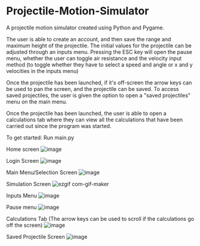 # Projectile-Motion-Simulator
A projectile motion simulator created using Python and Pygame.

The user is able to create an account, and then save the range and maximum height of the projectile.
The initial values for the projectile can be adjusted through an inputs menu.
Pressing the ESC key will open the pause menu, whether the user can toggle air resistance and the velocity input method (to toggle whether they have to select a speed and angle or x and y velocities in the inputs menu)

Once the projectile has been launched, if it's off-screen the arrow keys can be used to pan the screen, and the projectile can be saved. To access saved projectiles, the user is given the option to open a "saved projectiles" menu on the main menu. 

Once the projectile has been launched, the user is able to open a calculations tab where they can view all the calculations that have been carried out since the program was started. 


To get started: Run main.py

Home screen
![image](https://user-images.githubusercontent.com/86207290/145880572-8b0a3d23-6667-4f87-84a6-ed973553a426.png)

Login Screen
![image](https://user-images.githubusercontent.com/86207290/145880945-049361a9-2683-43e9-8d95-bae8c458e548.png)

Main Menu/Selection Screen
![image](https://user-images.githubusercontent.com/86207290/145881002-8a3354c0-4d59-4e8b-b55b-cf0888bfe0bd.png)

Simulation Screen
![ezgif com-gif-maker](https://user-images.githubusercontent.com/86207290/145883180-25a8361b-d505-4841-ad32-1b80c7ce1564.gif)

Inputs Menu
![image](https://user-images.githubusercontent.com/86207290/145881147-54b96526-c128-494b-be24-b08374715e13.png)

Pause menu
![image](https://user-images.githubusercontent.com/86207290/145881237-577c08d8-b7b2-44fa-9e8f-ef161feaeb2c.png)

Calculations Tab (The arrow keys can be used to scroll if the calculations go off the screen)
![image](https://user-images.githubusercontent.com/86207290/145883515-95990600-6e69-4757-bf72-aac29f8d3e61.png)


Saved Projectile Screen
![image](https://user-images.githubusercontent.com/86207290/145881358-8d439f27-a1d3-46d5-b2ed-3211da0f9023.png)
